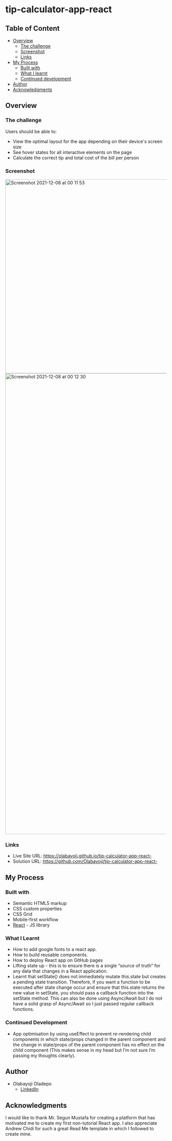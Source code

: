 # tip-calculator-app-react

## Table of Content
- [Overview](#overview)
  - [The challenge](#the-challenge)
  - [Screenshot](#screenshot)
  - [Links](#links)
- [My Process](#my-process)
  - [Built with](#built-with)
  - [What I learnt](#what-i-learnt)
  - [Continued development](#continued-development)
- [Author](#author)
- [Acknowledgments](#acknowledgments)

## Overview
### The challenge
Users should be able to:

- View the optimal layout for the app depending on their device's screen size
- See hover states for all interactive elements on the page
- Calculate the correct tip and total cost of the bill per person

### Screenshot
<img width="606" alt="Screenshot 2021-12-08 at 00 11 53" src="https://user-images.githubusercontent.com/63824455/145283575-66f08393-5293-44bb-8935-8722a5257055.png">
<img width="1440" alt="Screenshot 2021-12-08 at 00 12 30" src="https://user-images.githubusercontent.com/63824455/145283648-304452cd-103e-4f4f-956b-1ea72a57b404.png">


### Links
- Live Site URL: https://olabayoji.github.io/tip-calculator-app-react-
- Solution URL: https://github.com/Olabayoji/tip-calculator-app-react-


## My Process
### Built with
- Semantic HTML5 markup
- CSS custom properties
- CSS Grid
- Mobile-first workflow
- [React](https://reactjs.org/) - JS library

### What I Learnt
- How to add google fonts to a react app. 
- How to build reusable components. 
- How to deploy React app on GitHub pages
- Lifting state up -  this is to ensure there is a  single “source of truth” for any data that changes in a React application.
- Learnt that setState() does not immediately mutate this.state but creates a pending state transition. Therefore, if you want a function to be executed after state change occur and ensure that this.state returns the new value in setState, you should pass a callback function into the setState method. This can also be done using Async/Await but I do not have a solid grasp of Async/Await so I just passed regular callback functions. 

### Continued Development 
- App optimisation by using useEffect to prevent re-rendering child components in which state/props  changed in the parent component and the change in state/props of the parent component has no effect on the child component (This makes sense in my head but I’m not sure I’m passing my thoughts clearly). 


## Author
- Olabayoji Oladepo
  - [LinkedIn](https://www.linkedin.com/in/olabayojioladepo/)   

## Acknowledgments
I would like to thank Mr. Segun Mustafa for creating a platform that has motivated me to create my first non-tutorial React app. I also appreciate Andrew Chidi for such a great Read Me template in which I followed to create mine. 
